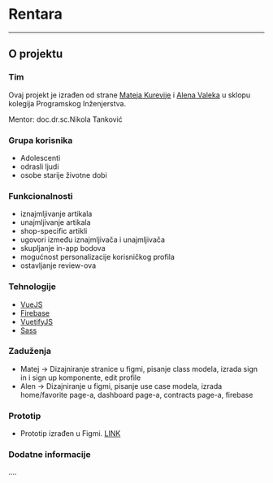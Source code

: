 # Rentara

---

## O projektu

### Tim

Ovaj projekt je izrađen od strane [Mateja Kurevije](https://github.com/matejkurevija) i [Alena Valeka](https://github.com/alenvalek)
u sklopu kolegija Programskog Inženjerstva.

Mentor: doc.dr.sc.Nikola Tanković

### Grupa korisnika

- Adolescenti
- odrasli ljudi
- osobe starije životne dobi

### Funkcionalnosti

- iznajmljivanje artikala
- unajmljivanje artikala
- shop-specific artikli
- ugovori između iznajmljivača i unajmljivača
- skupljanje in-app bodova
- mogućnost personalizacije korisničkog profila
- ostavljanje review-ova

### Tehnologije

- [VueJS](https://vuejs.org/)
- [Firebase](https://firebase.google.com/)
- [VuetifyJS](https://vuetifyjs.com/en/)
- [Sass](https://sass-lang.com/)

### Zaduženja

- Matej -> Dizajniranje stranice u figmi, pisanje class modela, izrada sign in i sign up komponente, edit profile
- Alen -> Dizajniranje u figmi, pisanje use case modela, izrada home/favorite page-a, dashboard page-a, contracts page-a, firebase

### Prototip

- Prototip izrađen u Figmi. [LINK](https://www.figma.com/proto/JWzjezNthwpFzqJJMWjIF5/Untitled?node-id=37%3A2&starting-point-node-id=37%3A2)

### Dodatne informacije

....
